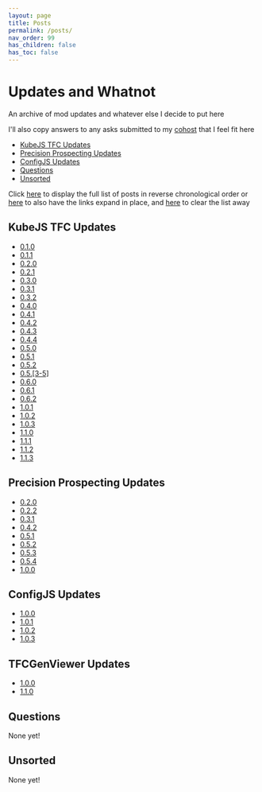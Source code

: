```yaml
---
layout: page
title: Posts
permalink: /posts/
nav_order: 99
has_children: false
has_toc: false
---
```


# Updates and Whatnot

<iframe hidden name=htmz onload="setTimeout(()=>document.querySelector(contentWindow.location.hash||null)?.replaceWith(...contentDocument.body.childNodes))"></iframe>

An archive of mod updates and whatever else I decide to put here

I'll also copy answers to any asks submitted to my [cohost](https://cohost.org/Roughly-Enough-Mail/ask) that I feel fit here

- [KubeJS TFC Updates](#kubejs-tfc-updates)
- [Precision Prospecting Updates](#precision-prospecting-updates)
- [ConfigJS Updates](#configjs-updates)
- [Questions](#questions)
- [Unsorted](#unsorted)

Click <a href="/hidden/posts.html#full" target=htmz>here</a> to display the full list of posts in reverse chronological order or <a href="/hidden/posts_expand.html#full" target=htmz>here</a> to also have the links expand in place, and <a href="/hidden/empty.html#full" target=htmz>here</a> to clear the list away

<div id="full"></div>

## KubeJS TFC Updates

- [0.1.0](../2023/03/22/kubejs-tfc-0-1-0)
- [0.1.1](../2023/03/23/kubejs-tfc-0-1-1)
- [0.2.0](../2023/04/04/kubejs-tfc-0-2-0)
- [0.2.1](../2023/04/17/kubejs-tfc-0-2-1)
- [0.3.0](../2023/04/21/kubejs-tfc-0-3-0)
- [0.3.1](../2023/04/23/kubejs-tfc-0-3-1)
- [0.3.2](../2023/04/29/kubejs-tfc-0-3-2)
- [0.4.0](../2023/05/09/kubejs-tfc-0-4-0)
- [0.4.1](../2023/05/14/kubejs-tfc-0-4-1)
- [0.4.2](../2023/05/26/kubejs-tfc-0-4-2)
- [0.4.3](../2023/06/02/kubejs-tfc-0-4-3)
- [0.4.4](../2023/06/12/kubejs-tfc-0-4-4)
- [0.5.0](../2023/06/17/kubejs-tfc-0-5-0)
- [0.5.1](../2023/06/22/kubejs-tfc-0-5-1)
- [0.5.2](../2023/06/24/kubejs-tfc-0-5-2)
- [0.5.[3-5]](../2023/08/25/kubejs-tfc-0-5-5)
- [0.6.0](../2023/10/21/kubejs-tfc-0-6-0)
- [0.6.1](../2023/10/31/kubejs-tfc-0-6-1)
- [0.6.2](../2023/11/04/kubejs-tfc-0-6-2)
- [1.0.1](../2023/12/06/kubejs-tfc-1-0-1)
- [1.0.2](../2023/12/08/kubejs-tfc-1-0-2)
- [1.0.3](../2023/12/09/kubejs-tfc-1-0-3)
- [1.1.0](../2024/03/07/kubejs-tfc-1-1-0)
- [1.1.1](../2024/04/17/kubejs-tfc-1-1-1)
- [1.1.2](../2024/04/18/kubejs-tfc-1-1-2)
- [1.1.3](../2024/05/19/kubejs-tfc-1-1-3)

## Precision Prospecting Updates

- [0.2.0](../2022/11/11/prec-pros-0-2-1)
- [0.2.2](../2022/11/15/prec-pros-0-2-2)
- [0.3.1](../2022/12/09/prec-pros-0-3-1)
- [0.4.2](../2023/01/18/prec-pros-0-4-2)
- [0.5.1](../2023/01/22/prec-pros-0-5-1)
- [0.5.2](../2023/01/25/prec-pros-0-5-2)
- [0.5.3](../2023/02/03/prec-pros-0-5-3)
- [0.5.4](../2023/03/10/prec-pros-0-5-4)
- [1.0.0](../2023/11/17/prec-pros-1-0-0)

## ConfigJS Updates

- [1.0.0](../2023/12/27/configjs-1-0-0)
- [1.0.1](../2023/12/30/configjs-1-0-1)
- [1.0.2](../2024/06/19/configjs-1-0-2)
- [1.0.3](../2024/06/26/configjs-1-0-3)

## TFCGenViewer Updates

- [1.0.0](../2024/07/12/tfcgv-release)
- [1.1.0](../2024/07/16/tfcgv-1-1-0)

## Questions

None yet!

## Unsorted

None yet!
